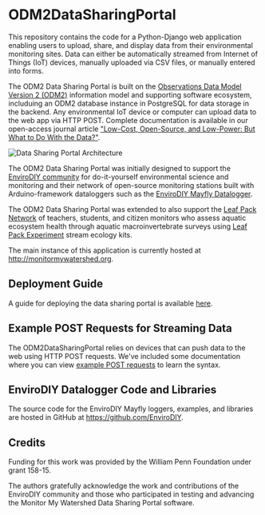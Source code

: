 # ODM2DataSharingPortal
This repository contains the code for a Python-Django web application enabling users to upload, share, and display data from their environmental monitoring sites. Data can either be automatically streamed from Internet of Things (IoT) devices, manually uploaded via CSV files, or manually entered into forms.

The ODM2 Data Sharing Portal is built on the [Observations Data Model Version 2 (ODM2)](http://www.odm2.org) information model and supporting software ecosystem, includuing an ODM2 database instance in PostgreSQL for data storage in the backend. Any environmental IoT device or computer can upload data to the web app via HTTP POST. Complete documentation is available in our open-access journal article ["Low-Cost, Open-Source, and Low-Power: But What to Do With the Data?"](https://doi.org/10.3389/feart.2019.00067).

![Data Sharing Portal Architecture](https://github.com/ODM2/ODM2DataSharingPortal/blob/master/doc/ArchitectureDiagram/Data%20Sharing%20Portal%20Architecture%20with%20Logos%20-%20Copy.png)

The ODM2 Data Sharing Portal was initially designed to support the [EnviroDIY community](http://www.envirodiy.org) for do-it-yourself environmental science and monitoring and their network of open-source monitoring stations built with Arduino-framework dataloggers such as the [EnviroDIY Mayfly Datalogger](https://github.com/EnviroDIY/EnviroDIY_Mayfly_Logger).

The ODM2 Data Sharing Portal was extended to also support the [Leaf Pack Network](https://leafpacknetwork.org) of teachers, students, and citizen monitors who assess aquatic ecosystem health through aquatic macroinvertebrate surveys using [Leaf Pack Experiment](https://leafpacknetwork.org/resources/equipment/) stream ecology kits.

The main instance of this application is currently hosted at http://monitormywatershed.org.

## Deployment Guide
A guide for deploying the data sharing portal is available [here](https://github.com/ODM2/ODM2DataSharingPortal/blob/master/doc/deployment_guide.md).

## Example POST Requests for Streaming Data
The ODM2DataSharingPortal relies on devices that can push data to the web using HTTP POST requests. We've included some documentation where you can view [example POST requests](https://github.com/ODM2/ODM2WebSDL/blob/master/doc/example_rest_requests.md) to learn the syntax.

## EnviroDIY Datalogger Code and Libraries
The source code for the EnviroDIY Mayfly loggers, examples, and libraries are hosted in GitHub at https://github.com/EnviroDIY.

## Credits
Funding for this work was provided by the William Penn Foundation under grant 158-15.

The authors gratefully acknowledge the work and contributions of the EnviroDIY community and those who participated in testing and advancing the Monitor My Watershed Data Sharing Portal software.

